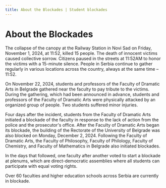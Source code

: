 ```yaml
---
title: About the Blockades | Student blockades
---
```

# About the Blockades

The collapse of the canopy at the Railway Station in Novi Sad on Friday, November 1, 2024, at 11:52, killed 15 people. The death of innocent victims caused collective sorrow. Citizens paused in the streets at 11:52AM to honor the victims with a 15-minute silence. People in Serbia continue to gather regularly in various locations across the country, always at the same time – 11:52.

On November 22, 2024, students and professors of the Faculty of Dramatic Arts in Belgrade gathered near the faculty to pay tribute to the victims. During the gathering, which had been announced in advance, students and professors of the Faculty of Dramatic Arts were physically attacked by an organized group of people. Two students suffered minor injuries.

Four days after the incident, students from the Faculty of Dramatic Arts initiated a blockade of the faculty in response to the lack of action from the police and the prosecutor's office. After the Faculty of Dramatic Arts began its blockade, the building of the Rectorate of the University of Belgrade was also blocked on Monday, December 2, 2024. Following the Faculty of Dramatic Arts, the Faculty of Philosophy, Faculty of Philology, Faculty of Chemistry, and Faculty of Mathematics in Belgrade also initiated blockades.

In the days that followed, one faculty after another voted to start a blockade at plenums, which are direct-democratic assemblies where all students can participate with equal voting rights.

Over 60 faculties and higher education schools across Serbia are currently in blockade.

